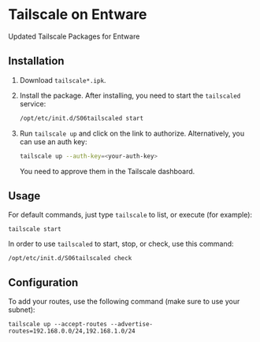 # Tailscale on Entware

Updated Tailscale Packages for Entware

## Installation

1. Download `tailscale*.ipk`.



2. Install the package. After installing, you need to start the `tailscaled` service:

    ```bash
    /opt/etc/init.d/S06tailscaled start
    ```

3. Run `tailscale up` and click on the link to authorize. Alternatively, you can use an auth key:

    ```bash
    tailscale up --auth-key=<your-auth-key>
    ```

    You need to approve them in the Tailscale dashboard.

## Usage

For default commands, just type `tailscale` to list, or execute (for example):


    tailscale start


In order to use `tailscaled` to start, stop, or check, use this command:


    /opt/etc/init.d/S06tailscaled check


## Configuration

To add your routes, use the following command (make sure to use your subnet):


    tailscale up --accept-routes --advertise-routes=192.168.0.0/24,192.168.1.0/24

